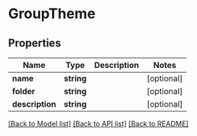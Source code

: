 # GroupTheme

## Properties
Name | Type | Description | Notes
------------ | ------------- | ------------- | -------------
**name** | **string** |  | [optional] 
**folder** | **string** |  | [optional] 
**description** | **string** |  | [optional] 

[[Back to Model list]](../README.md#documentation-for-models) [[Back to API list]](../README.md#documentation-for-api-endpoints) [[Back to README]](../README.md)


